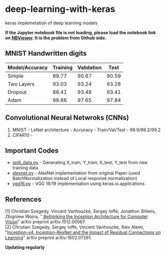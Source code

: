# deep-learning-with-keras
keras implemetation of deep learning models

**If the Jupyter notebook file is not loading, please load the notebook link on [NBViewer](https://nbviewer.jupyter.org/). It is the problem from Github side.**

## MNIST Handwritten digits
Model/Accuracy| Training | Validation | Test
------------- | -------- | ---------  | ----------
Simple  |  89.77 | 90.67 | 90.59
Two Layers  |  93.03 |93.24  |93.28
Dropout | 88.41  |93.48 | 93.41
Adam  |   99.86 | 97.65 | 97.84

## Convolutional Neural Netwroks (CNNs)
1) MNIST - LeNet architecture - Accuracy - Train/Val/Test - 99.9/99.2/99.2
2) CIFAR10 - 

## Important Codes
* [split_data.py](https://github.com/AKASH2907/deep-learning-with-keras/blob/master/split_data.py) - Generating X_train, Y_train, X_test, Y_test from new training data
* [alexnet.py](https://github.com/AKASH2907/deep-learning-with-keras/blob/master/alexnet.py) - AlexNet implementation from original Paper (used BatchNormalization instead of Local response normalization)
* [vgg16.py](https://github.com/AKASH2907/deep-learning-with-keras/blob/master/vgg16.py) - VGG 16/19 implementation using keras.io.applications


## References
[1] Christian Szegedy, Vincent Vanhoucke, Sergey Ioffe, Jonathon Shlens, Zbigniew Wojna, "[
Rethinking the Inception Architecture for Computer Vision](https://arxiv.org/abs/1512.00567)" arXiv preprint arXiv:1512.00567. <br />
[2] Christian Szegedy, Sergey Ioffe, Vincent Vanhoucke, Alex Alemi, "[Inception-v4, Inception-ResNet and the Impact of Residual Connections on Learning](https://arxiv.org/abs/1602.07261)" arXiv preprint arXiv:1602.07261. <br />

**Updating regularly**

